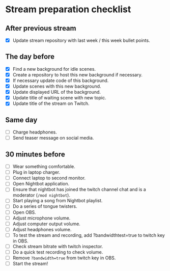 # Stream preparation checklist

## After previous stream
- [x] Update stream repository with last week / this week bullet points.

## The day before
- [x] Find a new background for idle scenes.
- [x] Create a repository to host this new background if necessary.
- [x] If necessary update code of this background.
- [x] Update scenes with this new background.
- [x] Update displayed URL of the background.
- [x] Update title of waiting scene with new topic.
- [x] Update title of the stream on Twitch.

## Same day
- [ ] Charge headphones.
- [ ] Send teaser message on social media.

## 30 minutes before
- [ ] Wear something comfortable.
- [ ] Plug in laptop charger.
- [ ] Connect laptop to second monitor.
- [ ] Open Nightbot application.
- [ ] Ensure that nightbot has joined the twitch channel chat and is a moderator (`/mod nightbot`).
- [ ] Start playing a song from Nightbot playlist.
- [ ] Do a series of tongue twisters.
- [ ] Open OBS.
- [ ] Adjust microphone volume.
- [ ] Adjust computer output volume.
- [ ] Adjust headphones volume.
- [ ] To test the stream and recording, add ?bandwidthtest=true to twitch key in OBS.
- [ ] Check stream bitrate with twitch inspector.
- [ ] Do a quick test recording to check volume.
- [ ] Remove `?bandwidth=true` from twitch key in OBS.
- [ ] Start the stream!
